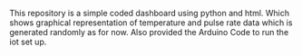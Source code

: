 This repository is a simple coded dashboard using python and html.
Which shows graphical representation of temperature and pulse rate data which is generated randomly as for now.
Also provided the Arduino Code to run the iot set up.
